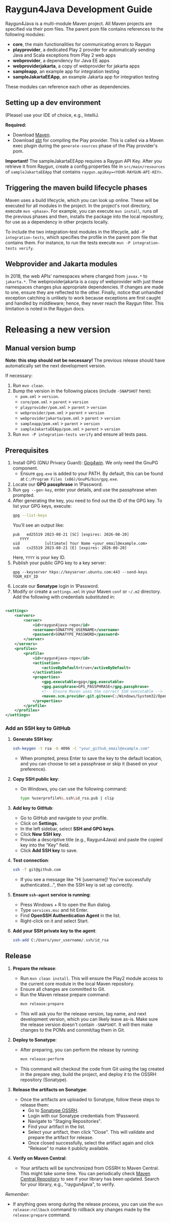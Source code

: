 # Raygun4Java Development Guide

Raygun4Java is a multi-module Maven project.
All Maven projects are specified via their pom files.
The parent pom file contains references to the following modules:

* <b>core</b>, the main functionalities for communicating errors to Raygun
* <b>playprovider</b>, a dedicated Play 2 provider for automatically sending Java and Scala exceptions from Play 2 web
  apps
* <b>webprovider</b>, a dependency for Java EE apps
* <b>webproviderjakarta</b>, a copy of webprovider for jakarta apps
* <b>sampleapp</b>, an example app for integration testing
* <b>sampleJakartaEEApp</b>, an example Jakarta app for integration testing

These modules can reference each other as dependencies.

## Setting up a dev environment

(Please) use your IDE of choice, e.g., IntelliJ.

<b>Required:</b>

- Download [Maven](https://maven.apache.org/download.cgi).
- Download [sbt](https://www.scala-sbt.org/download.html) for compiling the Play provider. This is called via a Maven
  exec plugin during the `generate-sources` phase of the Play provider's pom.

<b>Important!</b> The sampleJakartaEEApp requires a Raygun API Key.
After you retrieve it from Raygun, create a config.properties file in `src/main/resources` of `sampleJakartaEEApp` that
contains `raygun.apiKey=<YOUR-RAYGUN-API-KEY>`.

## Triggering the maven build lifecycle phases

Maven uses a build lifecycle, which you can look up online.
These will be executed for all modules in the project.
In the project's root directory, execute `mvn <phase>`.
For example, you can execute `mvn install`, runs *all* the previous phases and then, installs the package into the local
repository, for use as a dependency in other projects locally.

To include the two integration-test modules in the lifecycle, add `-P integration-tests`, which specifies the profile in
the parent pom file that contains them.
For instance, to run the tests execute `mvn -P integration-tests verify`.

## Webprovider and Jakarta modules

In 2018, the web APIs' namespaces where changed from `javax.*` to `jakarta.*`.
The webproviderjakarta is a copy of webprovider with just these namespaces changes plus appropriate dependencies.
If changes are made to one, ensure they are reflected to the other.
Finally, notice that unhandled exception catching is unlikely to work because exceptions are first caught and handled by
middleware; hence, they never reach the Raygun filter.
This limitation is noted in the Raygun docs.

# Releasing a new version

## Manual version bump

**Note: this step should not be necessary!** The previous release should have automatically set the next development
version.

If necessary:

1. Run `mvn clean`.
2. Bump the version in the following places (include `-SNAPSHOT` here):
    - `pom.xml` > `version`.
    - `core/pom.xml` > `parent` > `version`
    - `playprovider/pom.xml` > `parent` > `version`
    - `webprovider/pom.xml` > `parent` > `version`
    - `webproviderjakarta/pom.xml` > `parent` > `version`
    - `sampleapp/pom.xml` > `parent` > `version`
    - `sampleJakartaEEApp/pom.xml` > `parent` > `version`
3. Run `mvn -P integration-tests verify` and ensure all tests pass.

## Prerequisites

1. Install GPG (GNU Privacy Guard): [Gpg4win](https://gpg4win.org/download.html). We only need the GnuPG component.
    - Ensure `gpg.exe` is added to your PATH. By default, this can be found
      at `C:/Program Files (x86)/GnuPG/bin/gpg.exe`.
2. Locate our **GPG passphrase** in 1Password.
3. Run `gpg --gen-key`, enter your details, and use the passphrase when prompted.
4. After generating the key, you need to find out the ID of the GPG key. To list your GPG keys, execute:
   ```bash
   gpg --list-keys
   ```
   You'll see an output like:
   ```
   pub   ed25519 2023-08-21 [SC] [expires: 2026-08-20]
      YYYY
   uid           [ultimate] Your Name <your_email@example.com>
   sub   cv25519 2023-08-21 [E] [expires: 2026-08-20]
   ```
   Here, `YYYY` is your key ID.
5. Publish your public GPG key to a key server:
   ```
   gpg --keyserver hkps://keyserver.ubuntu.com:443 --send-keys YOUR_KEY_ID
   ```
6. Locate our **Sonatype** login in 1Password.
7. Modify or create a `settings.xml` in your Maven `conf` or `~/.m2` directory. Add the following with credentials
   substituted in:

```xml

<settings>
    <servers>
        <server>
            <id>raygun4java-repo</id>
            <username>SONATYPE_USERNAME</username>
            <password>SONATYPE_PASSWORD</password>
        </server>
    </servers>
    <profiles>
        <profile>
            <id>raygun4java-repo</id>
            <activation>
                <activeByDefault>true</activeByDefault>
            </activation>
            <properties>
                <gpg.executable>gpg</gpg.executable>
                <gpg.passphrase>GPG_PASSPHRASE</gpg.passphrase>
                <!-- Ensure Maven uses the correct SSH executable -->
                <maven.scm.provider.git.gitexe>C:/Windows/System32/OpenSSH/ssh.exe</maven.scm.provider.git.gitexe>
            </properties>
        </profile>
    </profiles>
</settings>
```

### Add an SSH key to GitHub

1. **Generate SSH key**:
   ```bash
   ssh-keygen -t rsa -b 4096 -C "your_github_email@example.com"
   ```
    - When prompted, press Enter to save the key to the default location, and you can choose to set a passphrase or skip
      it (based on your preference).

2. **Copy SSH public key**:
    - On Windows, you can use the following command:
      ```bash
      type %userprofile%\.ssh\id_rsa.pub | clip
      ```

3. **Add key to GitHub**:
    - Go to GitHub and navigate to your profile.
    - Click on **Settings**.
    - In the left sidebar, select **SSH and GPG keys**.
    - Click **New SSH key**.
    - Provide a descriptive title (e.g., Raygun4Java) and paste the copied key into the "Key" field.
    - Click **Add SSH key** to save.

4. **Test connection**:
   ```bash
   ssh -T git@github.com
   ```
    - If you see a message like "Hi [username]! You've successfully authenticated...", then the SSH key is set up
      correctly.

5. **Ensure `ssh-agent` service is running**:
    - Press Windows + R to open the Run dialog.
    - Type `services.msc` and hit Enter.
    - Find **OpenSSH Authentication Agent** in the list.
    - Right-click on it and select Start.

6. **Add your SSH private key to the agent**:
   ```bash
   ssh-add C:/Users/your_username/.ssh/id_rsa
   ```

## Release

1. **Prepare the release**:
    - Run `mvn clean install`. This will ensure the Play2 module access to the current core module in the local Maven
      repository.
    - Ensure all changes are committed to Git.
    - Run the Maven release prepare command:
      ```bash
      mvn release:prepare
      ```
    - This will ask you for the release version, tag name, and next development version, which you can likely leave
      as-is. Make sure the release version doesn't contain `-SNAPSHOT`. It will then make changes to the POMs and
      commit/tag them in Git.

2. **Deploy to Sonatype**:
    - After preparing, you can perform the release by running:
      ```bash
      mvn release:perform
      ```
    - This command will checkout the code from Git using the tag created in the prepare step, build the project, and
      deploy it to the OSSRH repository (Sonatype).

3. **Release the artifacts on Sonatype**:
    - Once the artifacts are uploaded to Sonatype, follow these steps to release them:
        - Go to [Sonatype OSSRH](https://oss.sonatype.org/#stagingRepositories).
        - Login with our Sonatype credentials from 1Password.
        - Navigate to "Staging Repositories".
        - Find your artifact in the list.
        - Select your artifact, then click "Close". This will validate and prepare the artifact for release.
        - Once closed successfully, select the artifact again and click "Release" to make it publicly available.

4. **Verify on Maven Central**:
    - Your artifacts will be synchronized from OSSRH to Maven Central. This might take some time. You can periodically
      check [Maven Central Repository](https://search.maven.org/) to see if your library has been updated. Search for
      your library, e.g., "raygun4java", to verify.

*Remember:*

- If anything goes wrong during the release process, you can use the `mvn release:rollback` command to rollback any
  changes made by the `release:prepare` command.
